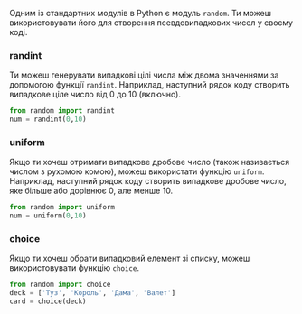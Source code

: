 Одним із стандартних модулів в Python є модуль `random`. Ти можеш використовувати його для створення псевдовипадкових чисел у своєму коді.

### randint

Ти можеш генерувати випадкові цілі числа між двома значеннями за допомогою функції `randint`. Наприклад, наступний рядок коду створить випадкове ціле число від 0 до 10 (включно).

```python
from random import randint
num = randint(0,10)
```

### uniform

Якщо ти хочеш отримати випадкове дробове число (також називається числом з рухомою комою), можеш використати функцію `uniform`. Наприклад, наступний рядок коду створить випадкове дробове число, яке більше або дорівнює 0, але менше 10.

```python
from random import uniform
num = uniform(0,10)
```

### choice

Якщо ти хочеш обрати випадковий елемент зі списку, можеш використовувати функцію `choice`.

```python
from random import choice
deck = ['Туз', 'Король', 'Дама', 'Валет']
card = choice(deck)
```
